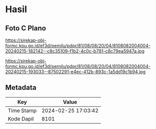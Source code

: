 # Hasil

## Foto C Plano

https://sirekap-obj-formc.kpu.go.id/ef3d/pemilu/pdpr/81/08/08/20/04/8108082004004-20240215-182142--c8c35109-f1b2-4c0c-b781-c8c79ea5947a.jpg

https://sirekap-obj-formc.kpu.go.id/ef3d/pemilu/pdpr/81/08/08/20/04/8108082004004-20240215-193033--87502291-e4ec-412b-893c-1a5dd19c1b94.jpg


## Metadata

| Key        | Value               |
| ---------- | ------------------- |
| Time Stamp | 2024-02-25 17:03:42 |
| Kode Dapil | 8101                |



